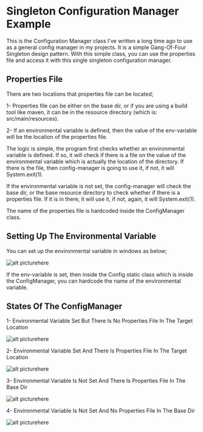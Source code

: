 Singleton Configuration Manager Example
=======================================
This is the Configuration Manager class I've written a long time ago to use as a general
config manager in my projects. It is a simple Gang-Of-Four Singleton design pattern.
With this simple class, you can use the properties file and access it with this
single singleton configuration manager.

Properties File
---------------
There are two locations that properties file can be located;

1- Properties file can be either on the base dir, or if you are using a build tool like maven,
it can be in the resource directory (which is: src/main/resources).

2- If an environmental variable is defined, then the value of the env-variable will be the
location of the properties file.

The logic is simple, the program first checks whether an environmental variable is defined.
If so, it will check if there is a file on the value of the environmental variable which is
actually the location of the directory. If there is the file, then config-manager is going
to use it, if not, it will System.exit(1).

If the environmental variable is not set, the config-manager will check the base dir, or the
base resource directory to check whether if there is a properties file. If it is in there,
it will use it, if not, again, it will System.exit(1).

The name of the properties file is hardcoded inside the ConfigManager class.

Setting Up The Environmental Variable
-------------------------------------
You can set up the environmental variable in windows as below;

![alt picturehere](http://url/to/img.png)

If the env-variable is set, then inside the Config static class which is inside the ConfigManager,
you can hardcode the name of the environmental variable.

States Of The ConfigManager
---------------------------
1- Environmental Variable Set But There Is No Properties File In The Target Location

![alt picturehere](http://url/to/img.png)

2- Environmental Variable Set And There Is Properties File In The Target Location

![alt picturehere](http://url/to/img.png)

3- Environmental Variable Is Not Set And There Is Properties File In The Base Dir

![alt picturehere](http://url/to/img.png)

4- Environmental Variable Is Not Set And No Properties File In The Base Dir

![alt picturehere](http://url/to/img.png)

